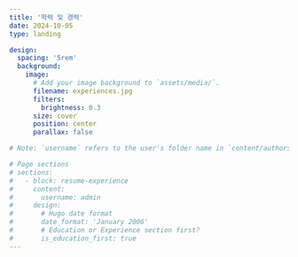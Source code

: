 ```yaml
---
title: '학력 및 경력'
date: 2024-10-05
type: landing

design:
  spacing: '5rem'
  background:
    image:
      # Add your image background to `assets/media/`.
      filename: experiences.jpg
      filters:
        brightness: 0.3
      size: cover
      position: center
      parallax: false

# Note: `username` refers to the user's folder name in `content/authors/`

# Page sections
# sections:
#   - block: resume-experience
#     content:
#       username: admin
#     design:
#       # Hugo date format
#       date_format: 'January 2006'
#       # Education or Experience section first?
#       is_education_first: true
---
```

